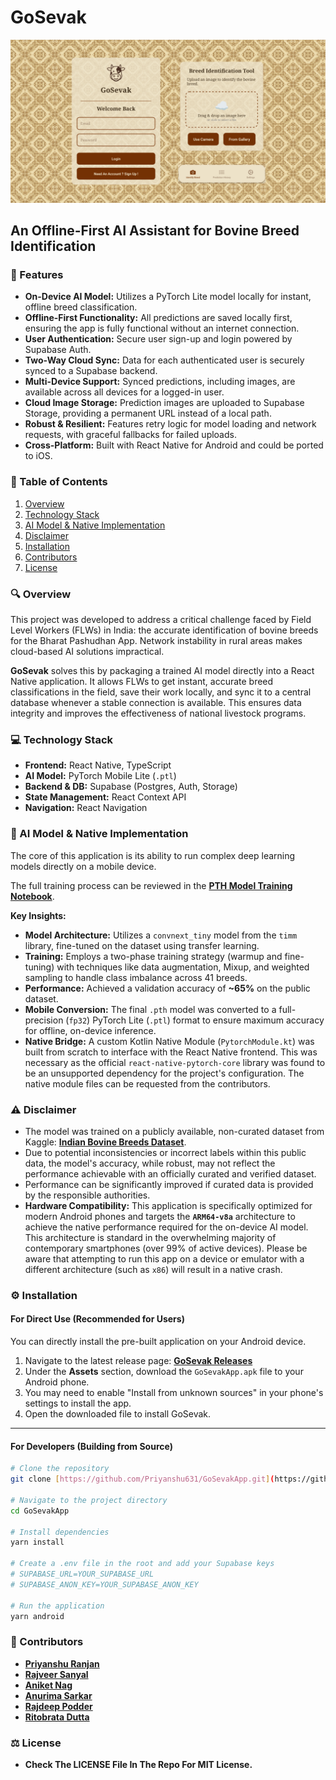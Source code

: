 # GoSevak

![GoSevak Banner](./src/assets/banner.png)

## An Offline-First AI Assistant for Bovine Breed Identification

### 🚀 Features
- **On-Device AI Model:** Utilizes a PyTorch Lite model locally for instant, offline breed classification.
- **Offline-First Functionality:** All predictions are saved locally first, ensuring the app is fully functional without an internet connection.
- **User Authentication:** Secure user sign-up and login powered by Supabase Auth.
- **Two-Way Cloud Sync:** Data for each authenticated user is securely synced to a Supabase backend.
- **Multi-Device Support:** Synced predictions, including images, are available across all devices for a logged-in user.
- **Cloud Image Storage:** Prediction images are uploaded to Supabase Storage, providing a permanent URL instead of a local path.
- **Robust & Resilient:** Features retry logic for model loading and network requests, with graceful fallbacks for failed uploads.
- **Cross-Platform:** Built with React Native for Android and could be ported to iOS.

### 📖 Table of Contents
1. [Overview](#-overview)
2. [Technology Stack](#-technology-stack)
3. [AI Model & Native Implementation](#-ai-model--native-implementation)
4. [Disclaimer](#️-disclaimer)
5. [Installation](#️-installation)
6. [Contributors](#-contributors)
7. [License](#️-license)

### 🔍 Overview
This project was developed to address a critical challenge faced by Field Level Workers (FLWs) in India: the accurate identification of bovine breeds for the Bharat Pashudhan App. Network instability in rural areas makes cloud-based AI solutions impractical.

**GoSevak** solves this by packaging a trained AI model directly into a React Native application. It allows FLWs to get instant, accurate breed classifications in the field, save their work locally, and sync it to a central database whenever a stable connection is available. This ensures data integrity and improves the effectiveness of national livestock programs.

### 💻 Technology Stack
- **Frontend:** React Native, TypeScript
- **AI Model:** PyTorch Mobile Lite (`.ptl`)
- **Backend & DB:** Supabase (Postgres, Auth, Storage)
- **State Management:** React Context API
- **Navigation:** React Navigation

### 🧠 AI Model & Native Implementation
The core of this application is its ability to run complex deep learning models directly on a mobile device.

The full training process can be reviewed in the **[PTH Model Training Notebook](https://github.com/Priyanshu631/bovine-breeds/blob/main/apps/docs/indian-bovine-breeds-classification.ipynb)**.

**Key Insights:**
- **Model Architecture:** Utilizes a `convnext_tiny` model from the `timm` library, fine-tuned on the dataset using transfer learning.
- **Training:** Employs a two-phase training strategy (warmup and fine-tuning) with techniques like data augmentation, Mixup, and weighted sampling to handle class imbalance across 41 breeds.
- **Performance:** Achieved a validation accuracy of **~65%** on the public dataset.
- **Mobile Conversion:** The final `.pth` model was converted to a full-precision (`fp32`) PyTorch Lite (`.ptl`) format to ensure maximum accuracy for offline, on-device inference.
- **Native Bridge:** A custom Kotlin Native Module (`PytorchModule.kt`) was built from scratch to interface with the React Native frontend. This was necessary as the official `react-native-pytorch-core` library was found to be an unsupported dependency for the project's configuration. The native module files can be requested from the contributors.

### ⚠️ Disclaimer
- The model was trained on a publicly available, non-curated dataset from Kaggle: **[Indian Bovine Breeds Dataset](https://www.kaggle.com/datasets/lukex9442/indian-bovine-breeds)**.
- Due to potential inconsistencies or incorrect labels within this public data, the model's accuracy, while robust, may not reflect the performance achievable with an officially curated and verified dataset.
- Performance can be significantly improved if curated data is provided by the responsible authorities.
- **Hardware Compatibility:** This application is specifically optimized for modern Android phones and targets the **`ARM64-v8a`** architecture to achieve the native performance required for the on-device AI model. This architecture is standard in the overwhelming majority of contemporary smartphones (over 99% of active devices). Please be aware that attempting to run this app on a device or emulator with a different architecture (such as `x86`) will result in a native crash.

### ⚙️ Installation

#### For Direct Use (Recommended for Users)
You can directly install the pre-built application on your Android device.

1.  Navigate to the latest release page: **[GoSevak Releases](https://github.com/Priyanshu631/go-sevak-app/releases)**
2.  Under the **Assets** section, download the `GoSevakApp.apk` file to your Android phone.
3.  You may need to enable "Install from unknown sources" in your phone's settings to install the app.
4.  Open the downloaded file to install GoSevak.

---

#### For Developers (Building from Source)
```bash
# Clone the repository
git clone [https://github.com/Priyanshu631/GoSevakApp.git](https://github.com/Priyanshu631/GoSevakApp.git)

# Navigate to the project directory
cd GoSevakApp

# Install dependencies
yarn install

# Create a .env file in the root and add your Supabase keys
# SUPABASE_URL=YOUR_SUPABASE_URL
# SUPABASE_ANON_KEY=YOUR_SUPABASE_ANON_KEY

# Run the application
yarn android
```

### 📝 Contributors
- **[Priyanshu Ranjan](https://github.com/Priyanshu631)** 
- **[Rajveer Sanyal](https://github.com/rajveer0104)** 
- **[Aniket Nag](https://github.com/homelesssnake-101)** 
- **[Anurima Sarkar](https://github.com/Anurima2206)** 
- **[Rajdeep Podder](https://github.com/raj-deep-20)**
- **[Ritobrata Dutta](https://github.com/drito04)**

### ⚖️ License
- **Check The LICENSE File In The Repo For MIT License.**
